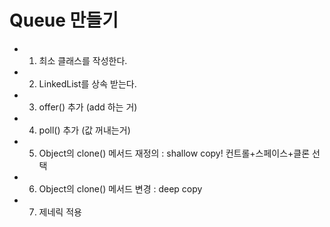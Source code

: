# Queue 만들기

- 1) 최소 클래스를 작성한다.
- 2) LinkedList를 상속 받는다.  
- 3) offer() 추가 (add 하는 거)
- 4) poll() 추가 (값 꺼내는거)
- 5) Object의 clone() 메서드 재정의 : shallow copy! 컨트롤+스페이스+클론 선택
- 6) Object의 clone() 메서드 변경 : deep copy
- 7) 제네릭 적용
